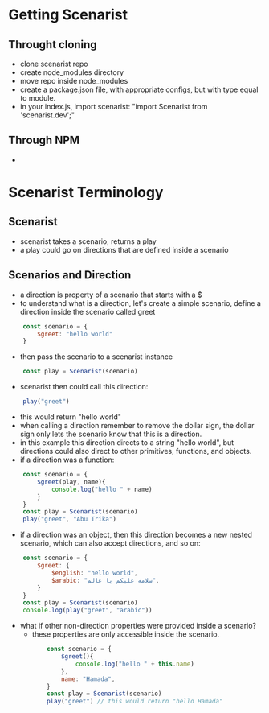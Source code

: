 # Getting Scenarist

## Throught cloning

- clone scenarist repo
- create node_modules directory
- move repo inside node_modules
- create a package.json file, with appropriate configs, but with type equal to module.
- in your index.js, import scenarist: "import Scenarist from 'scenarist.dev';"

## Through NPM

- 



# Scenarist Terminology


## Scenarist

- scenarist takes a scenario, returns a play
- a play could go on directions that are defined inside a scenario
 

## Scenarios and Direction

- a direction is property of a scenario that starts with a $
- to understand what is a direction, let's create a simple scenario, define a direction inside the scenario called greet
```js
    const scenario = {
        $greet: "hello world"
    }
```
- then pass the scenario to a scenarist instance
```js
    const play = Scenarist(scenario)
```
- scenarist then could call this direction:
```js
    play("greet")
```
- this would return "hello world"
- when calling a direction remember to remove the dollar sign, the dollar sign only lets the scenario know that this is a direction.
- in this example this direction directs to a string "hello world", but directions could also direct to other primitives, functions, and objects.
- if a direction was a function:
```js
    const scenario = {
        $greet(play, name){
            console.log("hello " + name)
        }
    }
    const play = Scenarist(scenario)
    play("greet", "Abu Trika")
```

- if a direction was an object, then this direction becomes a new nested scenario, which can also accept directions, and so on:
```js
    const scenario = {
        $greet: {
            $english: "hello world",
            $arabic: "سلامه عليكم يا عالم",
        }
    }
    const play = Scenarist(scenario)
    console.log(play("greet", "arabic"))
```
- what if other non-direction properties were provided inside a scenario?
  - these properties are only accessible inside the scenario.
    ```js
        const scenario = {
            $greet(){
                console.log("hello " + this.name)
            },
            name: "Hamada",
        }
        const play = Scenarist(scenario)
        play("greet") // this would return "hello Hamada"
    ```
